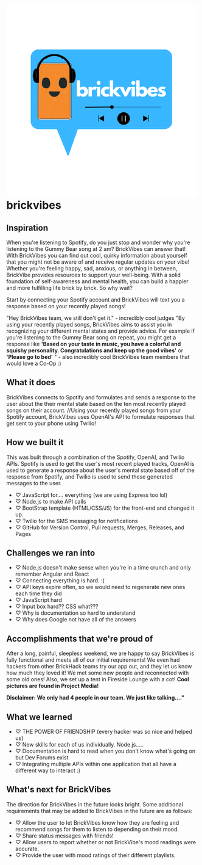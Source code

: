 # ![real logo](https://github.com/maisha242/brickvibes/blob/main/misc/brickvibes-removebg-preview.png) brickvibes

## Inspiration

When you're listening to Spotify, do you just stop and wonder why you're listening to the Gummy Bear song at 2 am? BrickVibes can answer that! With BrickVibes you can find out cool, quirky information about yourself that you might not be aware of and receive regular updates on your vibe! Whether you're feeling happy, sad, anxious, or anything in between, BrickVibe provides resources to support your well-being. With a solid foundation of self-awareness and mental health, you can build a happier and more fulfilling life brick by brick. So why wait?

Start by connecting your Spotify account and BrickVibes will text you a response based on your recently played songs!

"Hey BrickVibes team, we still don't get it." - incredibly cool judges
"By using your recently played songs, BrickVibes aims to assist you in recognizing your different mental states and provide advice. For example if you're listening to the Gummy Bear song on repeat, you might get a response like **'Based on your taste in music, you have a colorful and squishy personality. Congratulations and keep up the good vibes'** or **'Please go to bed'** " - also incredibly cool BrickVibes team members that would love a Co-Op :)

## What it does
BrickVibes connects to Spotify and formulates and sends a response to the user about the their mental state based on the ten most recently played songs on their account.
//Using your recently played songs from your Spotify account, BrickVibes uses OpenAI's API to formulate responses that get sent to your phone using Twilio! 

## How we built it
This was built through a combination of the Spotify, OpenAI, and Twilio APIs. Spotify is used to get the user's most recent played tracks, OpenAI is used to generate a response about the user's mental state based off of the response from Spotify, and Twilio is used to send these generated messages to the user.
 
- ♡ JavaScript for.... everything (we are using Express too lol)
- ♡ Node.js to make API calls
- ♡ BootStrap template (HTML/CSS/JS) for the front-end and changed it up.
- ♡ Twilio for the SMS messaging for notifications
- ♡ GitHub for Version Control, Pull requests, Merges, Releases, and Pages

## Challenges we ran into
- ♡ Node.js doesn't make sense when you're in a time crunch and only remember Angular and React
- ♡ Connecting everything is hard. :(
- ♡ API keys expire often, so we would need to regenerate new ones each time they did
- ♡ JavaScript hard 
- ♡ Input box hard?? CSS what???
- ♡ Why is documentation so hard to understand
- ♡ Why does Google not have all of the answers 

## Accomplishments that we're proud of
After a long, painful, sleepless weekend, we are happy to say BrickVibes is fully functional and meets all of our initial requirements! We even had hackers from other BrickHack teams try our app out, and they let us know how much they loved it! We met some new people and reconnected with some old ones! Also, we set up a tent in Fireside Lounge with a cot! **Cool pictures are found in Project Media!**

**Disclaimer: We only had 4 people in our team. We just like talking...."**

## What we learned
- ♡ THE POWER OF FRIENDSHIP (every hacker was so nice and helped us)
- ♡ New skills for each of us individually. Node.js.....
- ♡ Documentation is hard to read when you don't know what's going on but Dev Forums exist
- ♡ Integrating multiple APIs within one application that all have a different way to interact :)

## What's next for BrickVibes
The direction for BrickVibes in the future looks bright. Some additional requirements that may be added to BrickVibes in the future are as follows:
- ♡ Allow the user to let BrickVibes know how they are feeling and recommend songs for them to listen to depending on their mood.
- ♡ Share status messages with friends!
- ♡ Allow users to report whether or not BrickVibe's mood readings were accurate.
- ♡ Provide the user with mood ratings of their different playlists.
